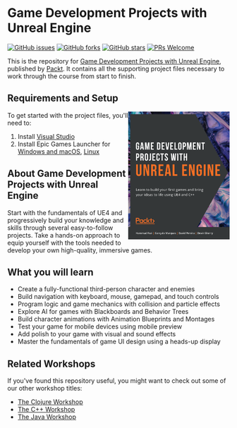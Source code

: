 # Game Development Projects with Unreal Engine
[![GitHub issues](https://img.shields.io/github/issues/PacktPublishing/Game-Development-Projects-with-Unreal-Engine.svg)](https://github.com/PacktPublishing/Game-Development-Projects-with-Unreal-Engine/issues)
[![GitHub forks](https://img.shields.io/github/forks/PacktPublishing/Game-Development-Projects-with-Unreal-Engine.svg)](https://github.com/PacktPublishing/Game-Development-Projects-with-Unreal-Engine/network)
[![GitHub stars](https://img.shields.io/github/stars/PacktPublishing/Game-Development-Projects-with-Unreal-Engine.svg)](https://github.com/PacktPublishing/Game-Development-Projects-with-Unreal-Engine/stargazers)
[![PRs Welcome](https://img.shields.io/badge/PRs-welcome-brightgreen.svg)](https://github.com/PacktPublishing/Game-Development-Projects-with-Unreal-Engine/pulls)

This is the repository for [Game Development Projects with Unreal Engine](https://www.amazon.com/Game-Development-Projects-Unreal-Engine/dp/1800209223/ref=sr_1_1?dchild=1&keywords=Game+Development+Projects+with+Unreal+Engine&qid=1611126590&sr=8-1), published by [Packt](https://www.packtpub.com/?utm_source=github). It contains all the supporting project files necessary to work through the course from start to finish.

## Requirements and Setup
<a href="https://www.amazon.com/Game-Development-Projects-Unreal-Engine/dp/1800209223/ref=sr_1_1?dchild=1&keywords=Game+Development+Projects+with+Unreal+Engine&qid=1611126590&sr=8-1"><img src="https://github.com/PacktPublishing/Game-Development-Projects-with-Unreal-Engine/blob/master/Game%20Development%20Project%20with%20Unreal%20Engine.png" alt="Game Development Projects with Unreal Engine" height="290px" width="230px" align="right" this.target="_blank"></a>

To get started with the project files, you'll need to:
1. Install [Visual Studio](https://visualstudio.microsoft.com/downloads)
2. Install Epic Games Launcher for [Windows and macOS](https://www.unrealengine.com/get-now), [Linux](https://docs.unrealengine.com/en-US/GettingStarted/DownloadingUnrealEngine)

## About Game Development Projects with Unreal Engine
Start with the fundamentals of UE4 and progressively build your knowledge and skills through several easy-to-follow projects. Take a hands-on approach to equip yourself with the tools needed to develop your own high-quality, immersive games.

## What you will learn
* Create a fully-functional third-person character and enemies
* Build navigation with keyboard, mouse, gamepad, and touch controls
* Program logic and game mechanics with collision and particle effects
* Explore AI for games with Blackboards and Behavior Trees
* Build character animations with Animation Blueprints and Montages
* Test your game for mobile devices using mobile preview
* Add polish to your game with visual and sound effects
* Master the fundamentals of game UI design using a heads-up display	

## Related Workshops
If you've found this repository useful, you might want to check out some of our other workshop titles:
* [The Clojure Workshop](https://www.amazon.com/Clojure-Workshop-Interactive-Approach-Learning-dp-1838825487/dp/1838825487/ref=mt_other?_encoding=UTF8&me=&qid=1610976962&utm_source=github&utm_medium=repository&utm_campaign=9781838825485&utm_term=Clojure&utm_content=The%20Clojure%20Workshop)
* [The C++ Workshop](https://www.amazon.com/Workshop-New-Interactive-Approach-Learning/dp/183921662X/ref=sr_1_1?dchild=1&keywords=The%20C%2B%2B%20Workshop&qid=1610976829&sr=8-1&utm_source=github&utm_medium=repository&utm_campaign=9781839216626&utm_term=C%2B%2B&utm_content=The%20C%2B%2B%20Workshop)
* [The Java Workshop](https://www.amazon.com/Java-Workshop-Interactive-Approach-Learning-ebook/dp/B07ZX1NDZ6/ref=sr_1_1?dchild=1&keywords=The%20Java%20Workshop&qid=1611053201&sr=8-1&utm_source=GitHub&utm_medium=Repository&utm_campaign=9781838986698&utm_term=Java&utm_content=The%20Java%20Workshop)
